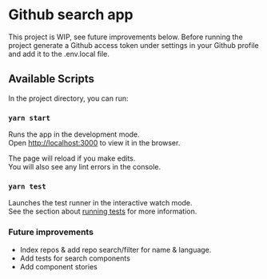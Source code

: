 # Github search app

This project is WIP, see future improvements below.
Before running the project generate a Github access token under settings in your Github profile and add it to the .env.local file.

## Available Scripts

In the project directory, you can run:

### `yarn start`

Runs the app in the development mode.\
Open [http://localhost:3000](http://localhost:3000) to view it in the browser.

The page will reload if you make edits.\
You will also see any lint errors in the console.

### `yarn test`

Launches the test runner in the interactive watch mode.\
See the section about [running tests](https://facebook.github.io/create-react-app/docs/running-tests) for more information.


### Future improvements

- Index repos & add repo search/filter for name & language.
- Add tests for search components
- Add component stories
